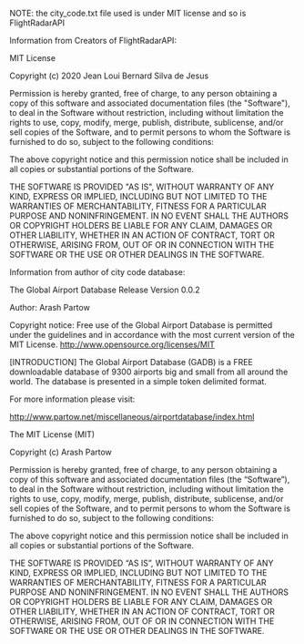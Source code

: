 NOTE: the city_code.txt file used is under MIT license and so is FlightRadarAPI

Information from Creators of FlightRadarAPI:

MIT License

Copyright (c) 2020 Jean Loui Bernard Silva de Jesus

Permission is hereby granted, free of charge, to any person obtaining a copy
of this software and associated documentation files (the "Software"), to deal
in the Software without restriction, including without limitation the rights
to use, copy, modify, merge, publish, distribute, sublicense, and/or sell
copies of the Software, and to permit persons to whom the Software is
furnished to do so, subject to the following conditions:

The above copyright notice and this permission notice shall be included in all
copies or substantial portions of the Software.

THE SOFTWARE IS PROVIDED "AS IS", WITHOUT WARRANTY OF ANY KIND, EXPRESS OR
IMPLIED, INCLUDING BUT NOT LIMITED TO THE WARRANTIES OF MERCHANTABILITY,
FITNESS FOR A PARTICULAR PURPOSE AND NONINFRINGEMENT. IN NO EVENT SHALL THE
AUTHORS OR COPYRIGHT HOLDERS BE LIABLE FOR ANY CLAIM, DAMAGES OR OTHER
LIABILITY, WHETHER IN AN ACTION OF CONTRACT, TORT OR OTHERWISE, ARISING FROM,
OUT OF OR IN CONNECTION WITH THE SOFTWARE OR THE USE OR OTHER DEALINGS IN THE
SOFTWARE.

Information from author of city code database:

The Global Airport Database
Release Version 0.0.2

Author: Arash Partow

Copyright notice:
Free use of the Global Airport Database is permitted under the
guidelines and in accordance with the most current version of
the MIT License.
http://www.opensource.org/licenses/MIT

[INTRODUCTION]
The Global Airport Database (GADB) is a FREE downloadable database of
9300 airports big and small from all around the world. The database is
presented in a simple token delimited format.

For more information please visit:

http://www.partow.net/miscellaneous/airportdatabase/index.html

The MIT License (MIT)

Copyright (c) Arash Partow

Permission is hereby granted, free of charge, to any person obtaining a copy of this software and associated documentation files (the “Software”), to deal in the Software without restriction, including without limitation the rights to use, copy, modify, merge, publish, distribute, sublicense, and/or sell copies of the Software, and to permit persons to whom the Software is furnished to do so, subject to the following conditions:

The above copyright notice and this permission notice shall be included in all copies or substantial portions of the Software.

THE SOFTWARE IS PROVIDED “AS IS”, WITHOUT WARRANTY OF ANY KIND, EXPRESS OR IMPLIED, INCLUDING BUT NOT LIMITED TO THE WARRANTIES OF MERCHANTABILITY, FITNESS FOR A PARTICULAR PURPOSE AND NONINFRINGEMENT. IN NO EVENT SHALL THE AUTHORS OR COPYRIGHT HOLDERS BE LIABLE FOR ANY CLAIM, DAMAGES OR OTHER LIABILITY, WHETHER IN AN ACTION OF CONTRACT, TORT OR OTHERWISE, ARISING FROM, OUT OF OR IN CONNECTION WITH THE SOFTWARE OR THE USE OR OTHER DEALINGS IN THE SOFTWARE.
